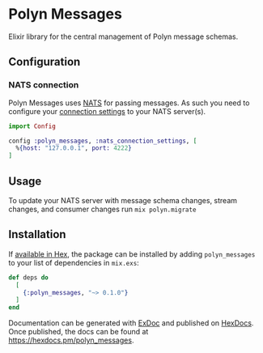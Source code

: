 # Polyn Messages

Elixir library for the central management of Polyn message schemas.

## Configuration

### NATS connection

Polyn Messages uses [NATS](https://nats.io/) for passing messages. As such you need to configure your [connection settings](https://hexdocs.pm/gnat/Gnat.ConnectionSupervisor.html#content) to your NATS server(s).

```elixir
import Config

config :polyn_messages, :nats_connection_settings, [
  %{host: "127.0.0.1", port: 4222}
]
```

## Usage

To update your NATS server with message schema changes, stream changes, and consumer changes run `mix polyn.migrate`

## Installation

If [available in Hex](https://hex.pm/docs/publish), the package can be installed
by adding `polyn_messages` to your list of dependencies in `mix.exs`:

```elixir
def deps do
  [
    {:polyn_messages, "~> 0.1.0"}
  ]
end
```

Documentation can be generated with [ExDoc](https://github.com/elixir-lang/ex_doc)
and published on [HexDocs](https://hexdocs.pm). Once published, the docs can
be found at <https://hexdocs.pm/polyn_messages>.

